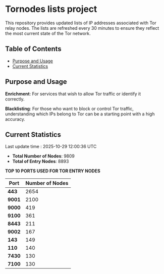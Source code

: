 # Tornodes lists project

This repository provides updated lists of IP addresses associated with Tor relay nodes. The lists are refreshed every 30 minutes to ensure they reflect the most current state of the Tor network.

## Table of Contents

- [Purpose and Usage](#purpose-and-usage)
- [Current Statistics](#current-statistics)


## Purpose and Usage

**Enrichment**: For services that wish to allow Tor traffic or identify it correctly.

**Blacklisting**: For those who want to block or control Tor traffic, understanding which IPs belong to Tor can be a starting point with a high accuracy.

## Current Statistics

Last update time : 2025-10-29 12:00:36 UTC

- **Total Number of Nodes**: 9809
- **Total of Entry Nodes**: 8893

**TOP 10 PORTS USED FOR TOR ENTRY NODES**

| **Port** | **Number of Nodes** |
|------|-----------------|
| **443**   | 2654  |
| **9001**   | 2100  |
| **9000**   | 419  |
| **9100**   | 361  |
| **8443**   | 211  |
| **9002**   | 167  |
| **143**   | 149  |
| **110**   | 140  |
| **7430**   | 130  |
| **7100**   | 130  |

